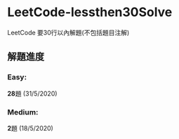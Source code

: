 # LeetCode-lessthen30Solve
LeetCode 要30行以內解題(不包括題目注解)

## 解題進度
### Easy:
**28**題 (31/5/2020)

### Medium:
**2**題 (18/5/2020)
